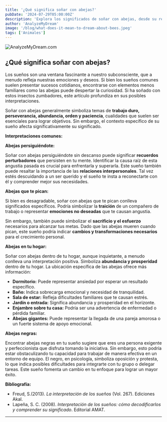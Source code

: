 ```yaml
---
title: '¿Qué significa soñar con abejas?'
pubDate: '2024-07-29T05:00:00Z'
description: 'Explora los significados de soñar con abejas, desde su relación con el trabajo y la abundancia hasta los posibles aspectos negativos que pueden indicar.'
author: 'AnalyzeMyDream'
image: '/blog/what-does-it-mean-to-dream-about-bees.jpeg'
tags: ['Animales']
---
```


![AnalyzeMyDream.com](/blog/what-does-it-mean-to-dream-about-bees.jpeg)

## ¿Qué significa soñar con abejas?

Los sueños son una ventana fascinante a nuestro subconsciente, que a menudo refleja nuestras emociones y deseos. Si bien los sueños comunes suelen presentar sucesos cotidianos, encontrarse con elementos menos familiares como las abejas puede despertar la curiosidad. Si ha soñado con estos insectos zumbadores, este artículo profundiza en sus posibles interpretaciones.

Soñar con abejas generalmente simboliza temas de **trabajo duro, perseverancia, abundancia, orden y paciencia**, cualidades que suelen ser esenciales para lograr objetivos. Sin embargo, el contexto específico de su sueño afecta significativamente su significado.

**Interpretaciones comunes:**

**Abejas persiguiéndote:**

Soñar con abejas persiguiéndote sin descanso puede significar **recuerdos perturbadores** que persisten en tu mente. Identificar la causa raíz de esta angustia pasada es crucial para enfrentarla y superarla. Este sueño también puede resaltar la importancia de las **relaciones interpersonales**. Tal vez estés descuidando a un ser querido y el sueño te insta a reconectarte con él y comprender mejor sus necesidades.

**Abejas que te pican:**

Si bien es desagradable, soñar con abejas que te pican conlleva significados específicos. Podría simbolizar la **traición** de un compañero de trabajo o representar **emociones no deseadas** que te causan angustia. 

Sin embargo, también puede simbolizar el **sacrificio y el esfuerzo** necesarios para alcanzar tus metas. Dado que las abejas mueren cuando pican, este sueño podría indicar **cambios y transformaciones necesarios** para el crecimiento personal.

**Abejas en tu hogar:**

Soñar con abejas dentro de tu hogar, aunque inquietante, a menudo conlleva una interpretación positiva. Simboliza **abundancia y prosperidad** dentro de tu hogar. La ubicación específica de las abejas ofrece más información:

- **Dormitorio:** Puede representar ansiedad por esperar un resultado específico.
- **Baño:** Indica sobrecarga emocional y necesidad de tranquilidad.
- **Sala de estar:** Refleja dificultades familiares que te causan estrés.
- **Jardín o entrada:** Significa abundancia y prosperidad en el horizonte.
- **Enjambre sobre tu casa:** Podría ser una advertencia de enfermedad o pérdida familiar.
- **Abejas gigantes:** Puede representar la llegada de una pareja amorosa o un fuerte sistema de apoyo emocional.

**Abejas negras:**

Encontrar abejas negras en tu sueño sugiere que eres una persona exigente y perfeccionista que disfruta tomando la iniciativa. Sin embargo, esto podría estar obstaculizando tu capacidad para trabajar de manera efectiva en un entorno de equipo. El negro, en psicología, simboliza oposición y protesta, lo que indica posibles dificultades para integrarte con tu grupo o delegar tareas. Este sueño fomenta un cambio en tu enfoque para lograr un mayor éxito.

**Bibliografía:**

* Freud, S.(2013). *La interpretación de los sueños* (Vol. 267). Ediciones Akal.
* Lapeña, S. C. (2008). *Interpretación de los sueños: cómo decodificarlos y comprender su significado*. Editorial AMAT.

---